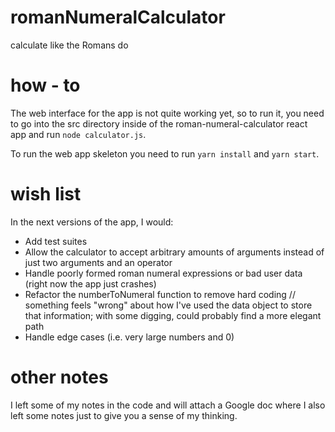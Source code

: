 # romanNumeralCalculator
calculate like the Romans do

# how - to 

The web interface for the app is not quite working yet, so to run it, you need to go into the src directory inside of the roman-numeral-calculator react app and run ```node calculator.js```. 

To run the web app skeleton you need to run ```yarn install``` and ```yarn start```. 

# wish list 

In the next versions of the app, I would: 
* Add test suites 
* Allow the calculator to accept arbitrary amounts of arguments instead of just two arguments and an operator 
* Handle poorly formed roman numeral expressions or bad user data (right now the app just crashes) 
* Refactor the numberToNumeral function to remove hard coding // something feels "wrong" about how I've used the data object to store that information; with some digging, could probably find a more elegant path
* Handle edge cases (i.e. very large numbers and 0) 

# other notes 

I left some of my notes in the code and will attach a Google doc where I also left some notes just to give you a sense of my thinking. 
